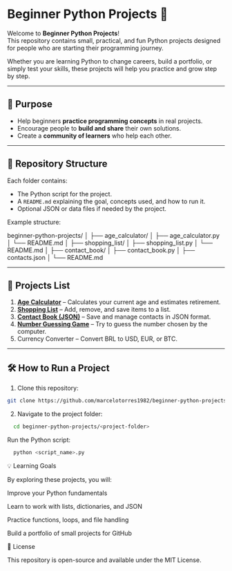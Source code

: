 # Beginner Python Projects 🐍

Welcome to **Beginner Python Projects**!  
This repository contains small, practical, and fun Python projects designed for people who are starting their programming journey.

Whether you are learning Python to change careers, build a portfolio, or simply test your skills, these projects will help you practice and grow step by step.

---

## 🎯 Purpose
- Help beginners **practice programming concepts** in real projects.
- Encourage people to **build and share** their own solutions.
- Create a **community of learners** who help each other.

---

## 📂 Repository Structure
Each folder contains:
- The Python script for the project.
- A `README.md` explaining the goal, concepts used, and how to run it.
- Optional JSON or data files if needed by the project.

Example structure:

beginner-python-projects/
│
├── age_calculator/
│ ├── age_calculator.py
│ └── README.md
│
├── shopping_list/
│ ├── shopping_list.py
│ └── README.md
│
├── contact_book/
│ ├── contact_book.py
│ ├── contacts.json
│ └── README.md


---

## 🚀 Projects List
1. **[Age Calculator](https://github.com/marcelotorres1982/beginner-python-projects/tree/main/age_calculator)** – Calculates your current age and estimates retirement.  
2. **[Shopping List](https://github.com/marcelotorres1982/beginner-python-projects/tree/main/shopping_list)** – Add, remove, and save items to a list.  
3. **[Contact Book (JSON)](https://github.com/marcelotorres1982/beginner-python-projects/tree/main/contact_book)** – Save and manage contacts in JSON format.  
4. **[Number Guessing Game](https://github.com/marcelotorres1982/beginner-python-projects/tree/main/number_guessing_game)** – Try to guess the number chosen by the computer.  
5. Currency Converter – Convert BRL to USD, EUR, or BTC.  

---

## 🛠 How to Run a Project
1. Clone this repository:
```bash
git clone https://github.com/marcelotorres1982/beginner-python-projects.git

```
2. Navigate to the project folder:
```bash
  cd beginner-python-projects/<project-folder>
```

Run the Python script:
```bash
  python <script_name>.py
```

💡 Learning Goals

By exploring these projects, you will:

Improve your Python fundamentals

Learn to work with lists, dictionaries, and JSON

Practice functions, loops, and file handling

Build a portfolio of small projects for GitHub

📜 License

This repository is open-source and available under the MIT License.
